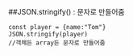 ##JSON.stringify() : 문자로 만들어줌
```
const player = {name:"Tom"}
JSON.stringify(player)
//객체든 array든 문자로 만들어줌
```
